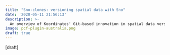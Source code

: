 ```yaml
---
title: "Sno-clones: versioning spatial data with Sno"
date: '2020-05-11 21:56:13'
description: >-
  An overview of Koordinates' Git-based innovation in spatial data versioning
image: pcf-plugin-australia.png
draft: true
---
```

\[draft\]